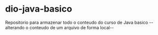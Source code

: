 # dio-java-basico
Repositorio para armazenar todo o conteudo do curso de Java basico
--alterando o conteudo de um arquivo de forma local--